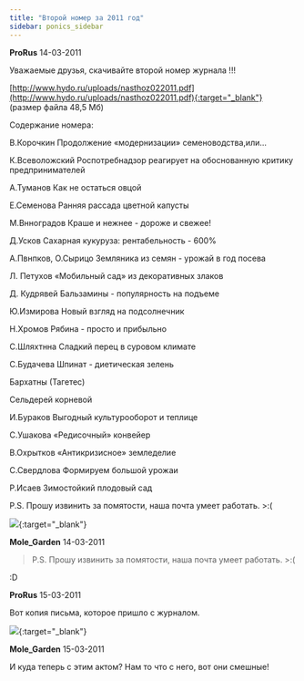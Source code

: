 ```yaml
---
title: "Второй номер за 2011 год"
sidebar: ponics_sidebar
---
```


**ProRus** 14-03-2011

Уважаемые друзья, скачивайте второй номер журнала !!!

[http://www.hydo.ru/uploads/nasthoz022011.pdf](http://www.hydo.ru/uploads/nasthoz022011.pdf){:target="_blank"} (размер файла 48,5 Мб)

Содержание номера:

В.Корочкин Продолжение «модернизации» семеноводства,или...

К.Всеволожский Роспотребнадзор реагирует на обоснованную критику предпринимателей

А.Туманов Как не остаться овцой

Е.Семенова Ранняя рассада цветной капусты

М.Внноградов Краше и нежнее - дороже и свежее!

Д.Усков Сахарная кукуруза: рентабельность - 600%

А.Пвнпков, О.Сырицо Земляника из семян - урожай в год посева

Л. Петухов «Мобильный сад» из декоративных злаков

Д. Кудрявей Бальзамины - популярность на подъеме 

Ю.Измирова Новый взгляд на подсолнечник

Н.Хромов Рябина - просто и прибыльно

С.Шляхтнна Сладкий перец в суровом климате

С.Будачева Шпинат - диетическая зелень

Бархатны (Тагетес)

Сельдерей корневой

И.Бураков Выгодный культурооборот и теплице

С.Ушакова «Редисочный» конвейер

В.Охрытков «Антикризисное» земледелие

С.Свердлова Формируем большой урожаи

Р.Исаев Зимостойкий плодовый сад

P.S. Прошу извинить за помятости, наша почта умеет работать. &gt;:(

[![](/attachimages/6229_nasthoz022011.jpg)](https://t.me/ponics_ru_files/5061){:target="_blank"}

**Mole_Garden** 14-03-2011

> P.S. Прошу извинить за помятости, наша почта умеет работать. &gt;:(

 :D


**ProRus** 15-03-2011

Вот копия письма, которое пришло с журналом.

[![](/attachimages/6249_pismo.jpg)](https://t.me/ponics_ru_files/5062){:target="_blank"}

**Mole_Garden** 15-03-2011

И куда теперь с этим актом? Нам то что с него, вот они смешные! 



